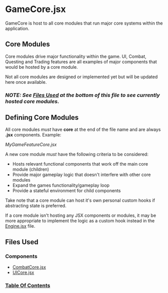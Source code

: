 # GameCore.jsx

GameCore is host to all core modules that run major core systems within the application.

## Core Modules

Core modules drive major functionality within the game. UI, Combat, Questing and Trading features are all examples of major components that would be hosted by a core module.

Not all core modules are designed or implemented yet but will be updated here once available.

### _NOTE: See [Files Used](#files-used) at the bottom of this file to see currently hosted core modules._

## Defining Core Modules

All core modules _must_ have **core** at the end of the file name and are always **.jsx** components. Example:

_MyGameFeatureCore.jsx_

A new core module _must_ have the following criteria to be considered:

- Hosts relevant functional components that work off the main core module (children)
- Provide major gameplay logic that doesn't interfere with other core modules
- Expand the games functionality/gameplay loop
- Provide a stateful environment for child components

Take note that a core module can host it's own personal custom hooks if abstracting state is preferred.

If a core module isn't hosting any JSX components or modules, it may be more appropriate to implement the logic as a custom hook instead in the [Engine.jsx](./Doc-Engine.md) file.

## Files Used

### Components

- [CombatCore.jsx]()
- [UICore.jsx]()

### [Table Of Contents](./table-of-contents.md)
